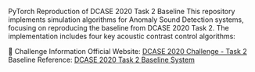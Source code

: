 PyTorch Reproduction of DCASE 2020 Task 2 Baseline
This repository implements simulation algorithms for Anomaly Sound Detection systems, focusing on reproducing the baseline from ​​DCASE 2020 Task 2​​. The implementation includes four key acoustic contrast control algorithms:

📌 Challenge Information
​​Official Website​​: [DCASE 2020 Challenge - Task 2](https://dcase.community/challenge2020/task-unsupervised-detection-of-anomalous-sounds)
​​Baseline Reference​​: [DCASE 2020 Task 2 Baseline System](https://github.com/y-kawagu/dcase2020_task2_baseline/tree/master)
